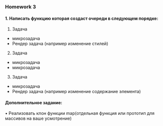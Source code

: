### Homework 3

#### 1. Написать функцию которая создаст очереди в следующем порядке:

1. Задача

- микрозадача
- Рендер задача (например изменение стилей)

2. Задача

- микрозадача
- микрозадача

3. Задача

- микрозадача
- Рендер задача (например изменение содержание элемента)

#### Дополнительное задание:

• Реализовать клон функции map(отдельная функция или прототип для массивов на ваше усмотрение)
